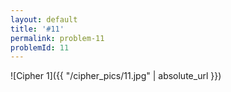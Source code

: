 ```yaml
---
layout: default
title: '#11'
permalink: problem-11
problemId: 11
---
```

![Cipher 1]({{ "/cipher_pics/11.jpg" | absolute_url }})
